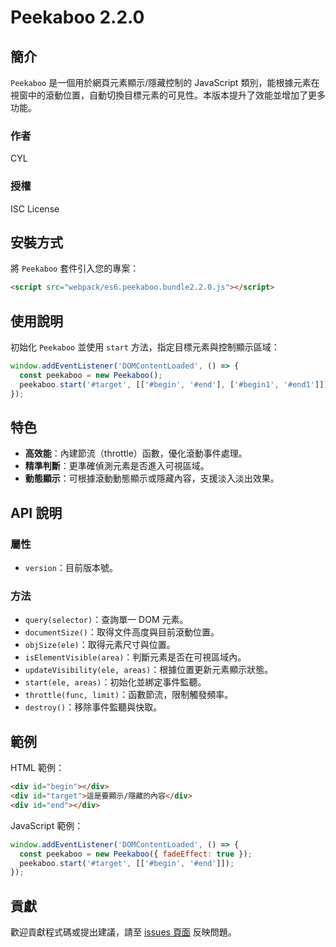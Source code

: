 
# Peekaboo 2.2.0

## 簡介

`Peekaboo` 是一個用於網頁元素顯示/隱藏控制的 JavaScript 類別，能根據元素在視窗中的滾動位置，自動切換目標元素的可見性。本版本提升了效能並增加了更多功能。

### 作者
CYL

### 授權
ISC License

## 安裝方式

將 `Peekaboo` 套件引入您的專案：

```html
<script src="webpack/es6.peekaboo.bundle2.2.0.js"></script>
```

## 使用說明

初始化 `Peekaboo` 並使用 `start` 方法，指定目標元素與控制顯示區域：

```javascript
window.addEventListener('DOMContentLoaded', () => {
  const peekaboo = new Peekaboo();
  peekaboo.start('#target', [['#begin', '#end'], ['#begin1', '#end1']]);
});
```

## 特色

- **高效能**：內建節流（throttle）函數，優化滾動事件處理。
- **精準判斷**：更準確偵測元素是否進入可視區域。
- **動態顯示**：可根據滾動動態顯示或隱藏內容，支援淡入淡出效果。

## API 說明

### 屬性

- `version`：目前版本號。

### 方法

- `query(selector)`：查詢單一 DOM 元素。
- `documentSize()`：取得文件高度與目前滾動位置。
- `objSize(ele)`：取得元素尺寸與位置。
- `isElementVisible(area)`：判斷元素是否在可視區域內。
- `updateVisibility(ele, areas)`：根據位置更新元素顯示狀態。
- `start(ele, areas)`：初始化並綁定事件監聽。
- `throttle(func, limit)`：函數節流，限制觸發頻率。
- `destroy()`：移除事件監聽與快取。

## 範例

HTML 範例：

```html
<div id="begin"></div>
<div id="target">這是要顯示/隱藏的內容</div>
<div id="end"></div>
```

JavaScript 範例：

```javascript
window.addEventListener('DOMContentLoaded', () => {
  const peekaboo = new Peekaboo({ fadeEffect: true });
  peekaboo.start('#target', [['#begin', '#end']]);
});
```

## 貢獻

歡迎貢獻程式碼或提出建議，請至 [issues 頁面](https://repo.heroit.io/angel.chen/es6-peekaboo/issues) 反映問題。

